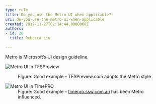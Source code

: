 ```yaml
---
type: rule
title: Do you use the Metro UI when applicable?
uri: do-you-use-the-metro-ui-when-applicable
created: 2012-11-27T02:14:44.0000000Z
authors:
- id: 20
  title: Rebecca Liu

---
```


 
Metro is Microsoft’s UI design guideline.
   ​<dl class="goodImage"><dt><img alt="Metro UI in TFSPreview" src="http&#58;//www.ssw.com.au/ssw/Standards/Rules/Images/Metro-Good.jpg"></dt>
<dd>Figure&#58; Good example – TFSPreview.com adopts the Metro style</dd></dl><dl class="goodImage"><dt><img alt="Metro UI in TimePRO" src="http&#58;//www.ssw.com.au/ssw/Standards/Rules/Images/Metro-Good2.jpg"></dt>
<dd>Figure&#58; Good example – <a href="http&#58;//timepro.ssw.com.au/">timepro.ssw.com.au</a> has been Metro influenced.</dd></dl>

